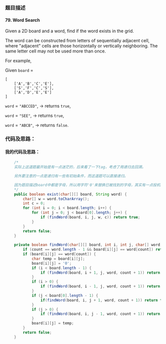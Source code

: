 ### 题目描述

#### 79. Word Search

Given a 2D board and a word, find if the word exists in the grid.

The word can be constructed from letters of sequentially adjacent cell, where "adjacent" cells are those horizontally or vertically neighboring. The same letter cell may not be used more than once.

For example,

Given `board` =

    [
        ['A','B','C','E'],
        ['S','F','C','S'],
        ['A','D','E','E']
    ]
    
`word` = `"ABCCED"`, -> returns `true`,

`word` = `"SEE"`, -> returns `true`,

`word` = `"ABCB"`, -> returns `false`.

### 代码及思路：

#### 我的代码及思路：

```java
    /*
    实际上这道题最开始是有一点迷茫的，后来看了一下tag，考虑了用递归去回溯。

    另外要注意的一点是递归有一些有初始条件，而这道题可以直接递归。

    因为题目描述board中都是字母，所以用字符'0'来替换已被找到的字母，其实有一点投机取巧，不过可以降低很多难度。
    */
    public boolean exist(char[][] board, String word) {
        char[] w = word.toCharArray();
        int c = 0;
        for (int i = 0; i < board.length; i++) {
            for (int j = 0; j < board[0].length; j++) {
                if (findWord(board, i, j, w, c)) return true;
            }
        }
        return false;
    }
    
    private boolean findWord(char[][] board, int i, int j, char[] word, int count) {
        if (count == word.length - 1 && board[i][j] == word[count]) return true;
        if (board[i][j] == word[count]) {
            char temp = board[i][j];
            board[i][j] = '0';
            if (i < board.length - 1) {
                if (findWord(board, i + 1, j, word, count + 1)) return true;
            }
            if (i > 0) {
                if (findWord(board, i - 1, j, word, count + 1)) return true;
            }
            if (j < board[0].length - 1) {
                if(findWord(board, i, j + 1, word, count + 1)) return true;
            }
            if (j > 0) {
                if (findWord(board, i, j - 1, word, count + 1)) return true;
            }
            board[i][j] = temp;
        }
        return false;
    }
```
